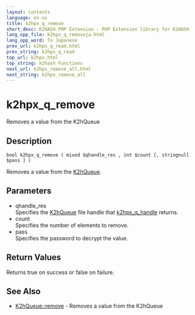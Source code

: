 ```yaml
---
layout: contents
language: en-us
title: k2hpx_q_remove
short_desc: K2HASH PHP Extension - PHP Extension library for K2HASH
lang_opp_file: k2hpx_q_removeja.html
lang_opp_word: To Japanese
prev_url: k2hpx_q_read.html
prev_string: k2hpx_q_read
top_url: k2hpx.html
top_string: k2hash Functions
next_url: k2hpx_remove_all.html
next_string: k2hpx_remove_all
---
```


# k2hpx_q_remove
Removes a value from the K2hQueue

## Description
```
bool k2hpx_q_remove ( mixed $qhandle_res , int $count [, stringnull $pass ] )
```
Removes a value from the [K2hQueue](k2hq_class.html). 

## Parameters
- qhandle_res  
Specifies the [K2hQueue](k2hq_class.html) file handle that [k2hpx_q_handle](k2hpx_q_handle.html) returns.
- count  
Specifies the number of elements to remove.
- pass  
Specifies the password to decrypt the value.

## Return Values
Returns true on success or false on failure. 

## See Also
- [K2hQueue::remove](k2hq_remove.html) - Removes a value from the K2hQueue
